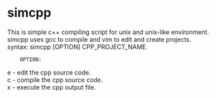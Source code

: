 # simcpp  
This is simple c++ compiling script for unix and unix-like environment.  
simcpp uses gcc to compile and vim to edit and create projects.  
syntax: simcpp [OPTION] CPP_PROJECT_NAME.  
		  
		OPTION:  
e - edit the cpp source code.   
c - compile the cpp source code.   
x - execute the cpp output file.   
